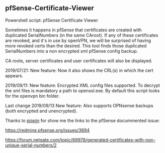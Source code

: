 ## pfSense-Certificate-Viewer
Powershell script: pfSense Certificate Viewer

Sometimes it happens in pfSense that certificates are created with
duplicated SerialNumbers (in the same CAroot). If any of these certificates
are revoked, and it's in use by openVPN, we will be surprised of having more
revoked certs than the desired. This tool finds those duplicated SerialNumbers
into a non encrypted xml pfSense config backup.

CA roots, server certificates and user certificates will also be displayed.

2019/07/21: New feature: Now it also shows the CRL(s) in which the cert appears.

2019/09/11: New feature: Encrypted XML config files supported. To decrypt the xml files is mandatory a path to openssl.exe. By default this script looks for the openvpn bin folder.

Last change 2019/09/13 New feature: Also supports OPNsense backups (both encrypted and unencrypted).

Thanks to [pippin](https://forum.netgate.com/user/pippin) for show me the links to the pfSense docummented issue:

https://redmine.pfsense.org/issues/3694

https://forum.netgate.com/topic/69978/generated-certificates-with-non-unique-serial-numbers/2
